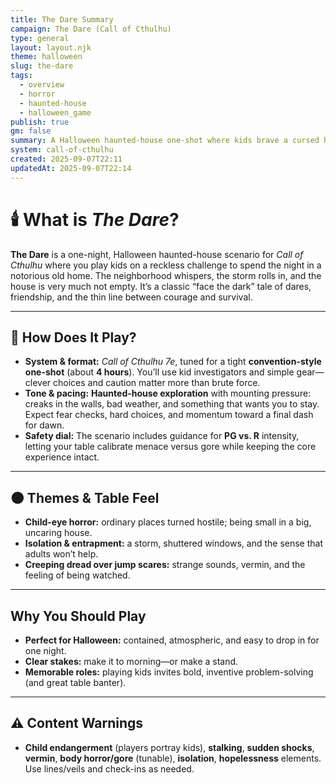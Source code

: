 ```yaml
---
title: The Dare Summary
campaign: The Dare (Call of Cthulhu)
type: general
layout: layout.njk
theme: halloween
slug: the-dare
tags:
  - overview
  - horror
  - haunted-house
  - halloween_game
publish: true
gm: false
summary: A Halloween haunted-house one-shot where kids brave a cursed home—and not everyone may see dawn.
system: call-of-cthulhu
created: 2025-09-07T22:11
updatedAt: 2025-09-07T22:14
---
```


# 🕯️ What is *The Dare*?

**The Dare** is a one-night, Halloween haunted-house scenario for *Call of Cthulhu* where you play kids on a reckless challenge to spend the night in a notorious old home. The neighborhood whispers, the storm rolls in, and the house is very much not empty. It’s a classic “face the dark” tale of dares, friendship, and the thin line between courage and survival.

---

## 🎲 How Does It Play?

- **System & format:** *Call of Cthulhu 7e*, tuned for a tight **convention-style one-shot** (about **4 hours**). You’ll use kid investigators and simple gear—clever choices and caution matter more than brute force. 
- **Tone & pacing:** **Haunted-house exploration** with mounting pressure: creaks in the walls, bad weather, and something that wants you to stay. Expect fear checks, hard choices, and momentum toward a final dash for dawn. 
- **Safety dial:** The scenario includes guidance for **PG vs. R** intensity, letting your table calibrate menace versus gore while keeping the core experience intact.

---

## 🌑 Themes & Table Feel

- **Child-eye horror:** ordinary places turned hostile; being small in a big, uncaring house.  
- **Isolation & entrapment:** a storm, shuttered windows, and the sense that adults won’t help.  
- **Creeping dread over jump scares:** strange sounds, vermin, and the feeling of being watched.

---

##  Why You Should Play

- **Perfect for Halloween:** contained, atmospheric, and easy to drop in for one night.  
- **Clear stakes:** make it to morning—or make a stand.  
- **Memorable roles:** playing kids invites bold, inventive problem-solving (and great table banter).

---

## ⚠️ Content Warnings

- **Child endangerment** (players portray kids), **stalking**, **sudden shocks**, **vermin**, **body horror/gore** (tunable), **isolation**, **hopelessness** elements. Use lines/veils and check-ins as needed.
